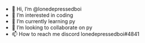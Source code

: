 - 👋 Hi, I’m @lonedepressedboi
- 👀 I’m interested in coding
- 🌱 I’m currently learning py
- 💞️ I’m looking to collaborate on py
- 📫 How to reach me discord  lonedepressedboi#4841

<!---
lonedepressedboi/lonedepressedboi is a ✨ special ✨ repository because its `README.md` (this file) appears on your GitHub profile.
You can click the Preview link to take a look at your changes.
--->
